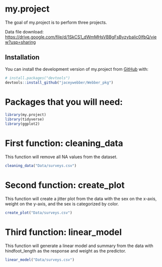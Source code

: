 
# my.project

<!-- badges: start -->
<!-- badges: end -->

The goal of my.project is to perform three projects.

Data file download: https://drive.google.com/file/d/1SkCS1_dWmMHsVBBgFsByzybalic0lfbQ/view?usp=sharing


## Installation

You can install the development version of my.project from [GitHub](https://github.com/) with:

``` r
# install.packages("devtools")
devtools::install_github("jaceywebber/Webber_pkg")
```

# Packages that you will need: 

``` r
library(my.project)
library(tidyverse)
library(ggplot2)
```
# First function: cleaning_data
This function will remove all NA values from the dataset. 

``` r
cleaning_data("Data/surveys.csv")
```

# Second function: create_plot
This function will create a jitter plot from the data with the sex on the x-axis, weight on the y-axis, and the sex is categorized by color. 

``` r
create_plot("Data/surveys.csv")
```

# Third function: linear_model
This function will generate a linear model and summary from the data with hindfoot_length as the response and weight as the predictor. 

``` r
linear_model("Data/surveys.csv")
```





